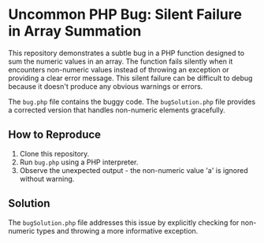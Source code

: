 # Uncommon PHP Bug: Silent Failure in Array Summation

This repository demonstrates a subtle bug in a PHP function designed to sum the numeric values in an array. The function fails silently when it encounters non-numeric values instead of throwing an exception or providing a clear error message.  This silent failure can be difficult to debug because it doesn't produce any obvious warnings or errors.

The `bug.php` file contains the buggy code.  The `bugSolution.php` file provides a corrected version that handles non-numeric elements gracefully.

## How to Reproduce

1. Clone this repository.
2. Run `bug.php` using a PHP interpreter.
3. Observe the unexpected output - the non-numeric value 'a' is ignored without warning.

## Solution

The `bugSolution.php` file addresses this issue by explicitly checking for non-numeric types and throwing a more informative exception.